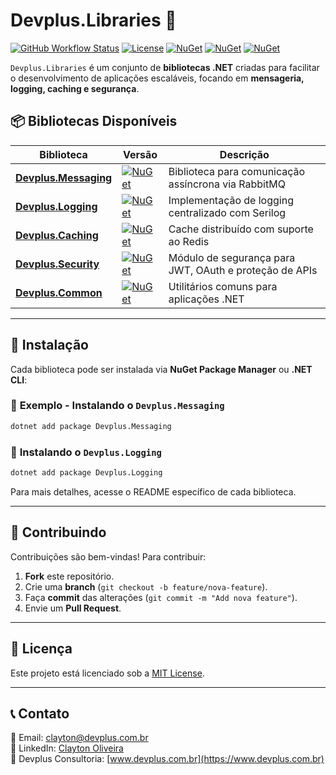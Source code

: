 # Devplus.Libraries 🚀

[![GitHub Workflow Status](https://img.shields.io/github/actions/workflow/status/DevplusConsultoria/Devplus.Libraries/publish.yml)](https://github.com/DevplusConsultoria/Devplus.Libraries/actions)
[![License](https://img.shields.io/github/license/DevplusConsultoria/Devplus.Libraries)](LICENSE)
[![NuGet](https://img.shields.io/nuget/v/Devplus.Messaging.svg?label=Messaging)](https://www.nuget.org/packages/Devplus.Messaging/)
[![NuGet](https://img.shields.io/nuget/v/Devplus.Logging.svg?label=Logging)](https://www.nuget.org/packages/Devplus.Logging/)
[![NuGet](https://img.shields.io/nuget/v/Devplus.Caching.svg?label=Caching)](https://www.nuget.org/packages/Devplus.Caching/)

`Devplus.Libraries` é um conjunto de **bibliotecas .NET** criadas para facilitar o desenvolvimento de aplicações escaláveis, focando em **mensageria, logging, caching e segurança**.

## 📦 **Bibliotecas Disponíveis**
| Biblioteca | Versão | Descrição |
|------------|--------|------------|
| **[Devplus.Messaging](https://www.nuget.org/packages/Devplus.Messaging/)** | [![NuGet](https://img.shields.io/nuget/v/Devplus.Messaging.svg)](https://www.nuget.org/packages/Devplus.Messaging/) | Biblioteca para comunicação assíncrona via RabbitMQ |
| **[Devplus.Logging](https://www.nuget.org/packages/Devplus.Logging/)** | [![NuGet](https://img.shields.io/nuget/v/Devplus.Logging.svg)](https://www.nuget.org/packages/Devplus.Logging/) | Implementação de logging centralizado com Serilog |
| **[Devplus.Caching](https://www.nuget.org/packages/Devplus.Caching/)** | [![NuGet](https://img.shields.io/nuget/v/Devplus.Caching.svg)](https://www.nuget.org/packages/Devplus.Caching/) | Cache distribuído com suporte ao Redis |
| **[Devplus.Security](https://www.nuget.org/packages/Devplus.Security/)** | [![NuGet](https://img.shields.io/nuget/v/Devplus.Security.svg)](https://www.nuget.org/packages/Devplus.Security/) | Módulo de segurança para JWT, OAuth e proteção de APIs |
| **[Devplus.Common](https://www.nuget.org/packages/Devplus.Common/)** | [![NuGet](https://img.shields.io/nuget/v/Devplus.Common.svg)](https://www.nuget.org/packages/Devplus.Common/) | Utilitários comuns para aplicações .NET |

---

## 🚀 **Instalação**
Cada biblioteca pode ser instalada via **NuGet Package Manager** ou **.NET CLI**:

### 📌 **Exemplo - Instalando o `Devplus.Messaging`**
```sh
dotnet add package Devplus.Messaging
```

### 📌 **Instalando o `Devplus.Logging`**
```sh
dotnet add package Devplus.Logging
```

Para mais detalhes, acesse o README específico de cada biblioteca.

---

## 🤝 **Contribuindo**
Contribuições são bem-vindas! Para contribuir:

1. **Fork** este repositório.
2. Crie uma **branch** (`git checkout -b feature/nova-feature`).
3. Faça **commit** das alterações (`git commit -m "Add nova feature"`).
4. Envie um **Pull Request**.

---

## 📄 **Licença**
Este projeto está licenciado sob a [MIT License](LICENSE).

---

## 📞 **Contato**
📧 Email: [clayton@devplus.com.br](mailto:clayton@devplus.com.br)  
🔗 LinkedIn: [Clayton Oliveira](https://www.linkedin.com/in/clayton-oliveira-7929b121/)  
🚀 Devplus Consultoria: [www.devplus.com.br](https://www.devplus.com.br)  
